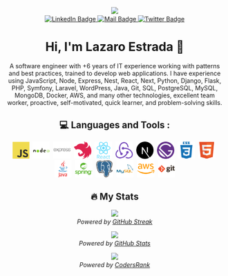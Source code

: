 <div id="header" align="center">
  <img src="https://www.lazaroestrada.com/me/LazaroEstradaAvatar.png" width="200"/>

  <div id="badges">
    <a href="https://www.linkedin.com/in/lazaromer97">
      <img src="https://img.shields.io/badge/LinkedIn-blue?style=for-the-badge&logo=linkedin&logoColor=white" alt="LinkedIn Badge"/>
    </a>
    <a href="mailto:lazaromer97@gmail.com">
      <img src="https://img.shields.io/badge/Mail-red?style=for-the-badge&logo=gmail&logoColor=white" alt="Mail Badge"/>
    </a>
    <a href="https://www.twitter.com/lazaromer97">
      <img src="https://img.shields.io/badge/Twitter-blue?style=for-the-badge&logo=twitter&logoColor=white" alt="Twitter Badge"/>
    </a>
  </div>
  
  <h1>Hi, I'm Lazaro Estrada 👋</h1>

  <p>
    A software engineer with +6 years of IT experience working with patterns and best practices, trained to develop web applications. I have experience using JavaScript, Node, Express, Nest, React, Next, Python, Django, Flask, PHP, Symfony, Laravel, WordPress, Java, Git, SQL, PostgreSQL, MySQL, MongoDB, Docker, AWS, and many other technologies, excellent team worker, proactive, self-motivated, quick learner, and problem-solving skills.
  </p>


  <h2>💻 Languages and Tools :</h2>

 <div>
    <img src="https://github.com/devicons/devicon/blob/master/icons/javascript/javascript-original.svg" title="JavaScript" alt="JavaScript" width="40" height="40"/>&nbsp;
    <img src="https://github.com/devicons/devicon/blob/master/icons/nodejs/nodejs-original-wordmark.svg" title="NodeJS" alt="NodeJS" width="40" height="40"/>&nbsp;
    <img src="https://github.com/devicons/devicon/blob/master/icons/express/express-original-wordmark.svg" title="Express" alt="Express" width="40" height="40"/>&nbsp;
    <img src="https://github.com/devicons/devicon/blob/master/icons/nestjs/nestjs-plain.svg" title="NestJS" alt="NestJS" width="40" height="40"/>&nbsp;
    <img src="https://github.com/devicons/devicon/blob/master/icons/react/react-original-wordmark.svg" title="React" alt="React" width="40" height="40"/>&nbsp;
    <img src="https://github.com/devicons/devicon/blob/master/icons/redux/redux-original.svg" title="Redux" alt="Redux " width="40" height="40"/>&nbsp;
    <img src="https://github.com/devicons/devicon/blob/master/icons/nextjs/nextjs-original.svg" title="NextJS"  alt="NextJS" width="40" height="40"/>&nbsp;
    <img src="https://github.com/devicons/devicon/blob/master/icons/gatsby/gatsby-original.svg" title="Gatsby"  alt="Gatsby" width="40" height="40"/>&nbsp;
    <img src="https://github.com/devicons/devicon/blob/master/icons/css3/css3-plain-wordmark.svg"  title="CSS3" alt="CSS" width="40" height="40"/>&nbsp;
    <img src="https://github.com/devicons/devicon/blob/master/icons/html5/html5-original.svg" title="HTML5" alt="HTML" width="40" height="40"/>&nbsp;
    <img src="https://github.com/devicons/devicon/blob/master/icons/java/java-original-wordmark.svg" title="Java" alt="Java" width="40" height="40"/>&nbsp;
    <img src="https://github.com/devicons/devicon/blob/master/icons/spring/spring-original-wordmark.svg" title="Spring" alt="Spring" width="40" height="40"/>&nbsp;
    <img src="https://github.com/devicons/devicon/blob/master/icons/postgresql/postgresql-original.svg" title="PostgreSQL"  alt="PostgreSQL" width="40" height="40"/>&nbsp;
    <img src="https://github.com/devicons/devicon/blob/master/icons/mysql/mysql-original-wordmark.svg" title="MySQL"  alt="MySQL" width="40" height="40"/>&nbsp;
    <img src="https://github.com/devicons/devicon/blob/master/icons/amazonwebservices/amazonwebservices-plain-wordmark.svg" title="AWS" alt="AWS" width="40" height="40"/>&nbsp;
    <img src="https://github.com/devicons/devicon/blob/master/icons/git/git-original-wordmark.svg" title="Git" **alt="Git" width="40" height="40"/>
  </div>
</div>

<div id="content" align="center">
  <h2>🔥 My Stats</h2>

  <p>
    <img src="http://github-readme-streak-stats.herokuapp.com?user=lazaromer97&theme=dark&background=272A35&hide_border=true"></img>
    <br/>
    <em>Powered by <a href="http://github-readme-streak-stats.herokuapp.com">GitHub Streak</a></em>
  </p>

  <p>
    <img src="https://github-readme-stats.vercel.app/api/top-langs/?username=lazaromer97&layout=compact&theme=vision-friendly-dark"></img>
    <br/>
    <em>Powered by <a href="https://github.com/anuraghazra/github-readme-stats">GitHub Stats</a></em>
  </p>

  <p>
    <a href="https://profile.codersrank.io/user/lazaromer97/"><img src="https://cr-ss-service.azurewebsites.net/api/ScreenShot?widget=summary&username=lazaromer97&badges=3&show-avatar=false&style=--header-bg-color:%23272A35;--bg-color:%23272A35;--header-text-color:%23ffffff;--badge-bg-color:%23393f56;--badge-margin:5px;--badge-text-color:%23ffffff;--border:none;--border-radius:4px;--name-font-size:0;--rank-font-size:9px;--badge-rank-font-size:9px;--badge-location-font-size:9px;--badge-technology-font-size:7px;--branding-text-color:%23e28905&width=240&branding=false&layout=horizontal"/></a>
    <br/>
    <em>Powered by <a href="https://codersrank.io">CodersRank</a></em>
  </p>
</div>
